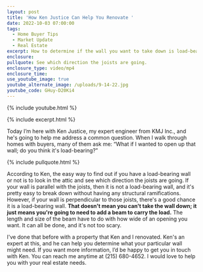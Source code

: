 ```yaml
---
layout: post
title: 'How Ken Justice Can Help You Renovate '
date: 2022-10-03 07:00:00
tags:
  - Home Buyer Tips
  - Market Update
  - Real Estate
excerpt: How to determine if the wall you want to take down is load-bearing.
enclosure:
pullquote: See which direction the joists are going.
enclosure_type: video/mp4
enclosure_time:
use_youtube_image: true
youtube_alternate_image: /uploads/9-14-22.jpg
youtube_code: GHuy-D20Ki4
---
```

{% include youtube.html %}

{% include excerpt.html %}

Today I’m here with Ken Justice, my expert engineer from KMJ Inc., and he's going to help me address a common question. When I walk through homes with buyers, many of them ask me: “What if I wanted to open up that wall; do you think it's load-bearing?”&nbsp;

{% include pullquote.html %}

According to Ken, the easy way to find out if you have a load-bearing wall or not is to look in the attic and see which direction the joists are going. If your wall is parallel with the joists, then it is not a load-bearing wall, and it's pretty easy to break down without having any structural ramifications. However, if your wall is perpendicular to those joists, there's a good chance it is a load-bearing wall. **That doesn't mean you can't take the wall down; it just means you're going to need to add a beam to carry the load.** The length and size of the beam have to do with how wide of an opening you want. It can all be done, and it's not too scary.&nbsp;

I've done that before with a property that Ken and I renovated. Ken's an expert at this, and he can help you determine what your particular wall might need. If you want more information, I’d be happy to get you in touch with Ken. You can reach me anytime at (215) 680-4652. I would love to help you with your real estate needs.